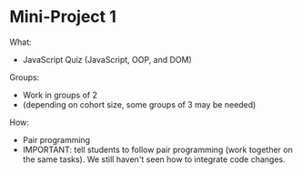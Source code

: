 
# Mini-Project 1


What:
- JavaScript Quiz (JavaScript, OOP, and DOM)


Groups:
- Work in groups of 2
- (depending on cohort size, some groups of 3 may be needed)


How:
- Pair programming
- IMPORTANT: tell students to follow pair programming (work together on the same tasks). We still haven't seen how to integrate code changes.


